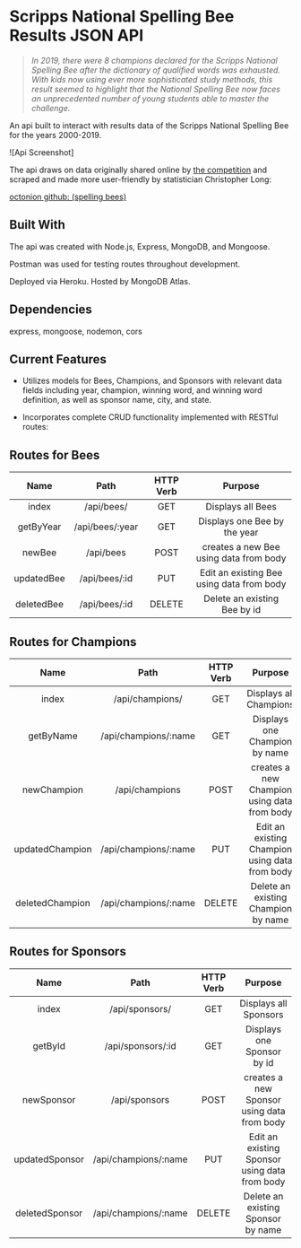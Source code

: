 # Scripps National Spelling Bee Results JSON API

> _In 2019, there were 8 champions declared for the Scripps National Spelling Bee after the dictionary of qualified words was exhausted. With kids now using ever more sophisticated study methods, this result seemed to highlight that the National Spelling Bee now faces an unprecedented number of young students able to master the challenge._

An api built to interact with results data of the Scripps National Spelling Bee for the years 2000-2019.

![Api Screenshot]

The api draws on data originally shared online by [the competition](http://spellingbee.com/) and scraped and made more user-friendly by statistician Christopher Long:

[octonion github: (spelling bees)](https://github.com/octonion/spelling)

## Built With

The api was created with Node.js, Express, MongoDB, and Mongoose.

Postman was used for testing routes throughout development.

Deployed via Heroku. Hosted by MongoDB Atlas.

## Dependencies

express, mongoose, nodemon, cors

## Current Features

- Utilizes models for Bees, Champions, and Sponsors with relevant data fields including year, champion, winning word, and winning word definition, as well as sponsor name, city, and state.

- Incorporates complete CRUD functionality implemented with RESTful routes:

## Routes for Bees

|    Name    |      Path       | HTTP Verb |                  Purpose                  |
| :--------: | :-------------: | :-------: | :---------------------------------------: |
|   index    |   /api/bees/    |    GET    |             Displays all Bees             |
| getByYear  | /api/bees/:year |    GET    |       Displays one Bee by the year        |
|   newBee   |    /api/bees    |   POST    |  creates a new Bee using data from body   |
| updatedBee |  /api/bees/:id  |    PUT    | Edit an existing Bee using data from body |
| deletedBee |  /api/bees/:id  |  DELETE   |       Delete an existing Bee by id        |

## Routes for Champions

|      Name       |         Path         | HTTP Verb |                    Purpose                     |
| :-------------: | :------------------: | :-------: | :--------------------------------------------: |
|      index      |   /api/champions/    |    GET    |             Displays all Champions             |
|    getByName    | /api/champions/:name |    GET    |         Displays one Champion by name          |
|   newChampion   |    /api/champions    |   POST    |  creates a new Champion using data from body   |
| updatedChampion | /api/champions/:name |    PUT    | Edit an existing Champion using data from body |
| deletedChampion | /api/champions/:name |  DELETE   |      Delete an existing Champion by name       |

## Routes for Sponsors

|      Name      |         Path         | HTTP Verb |                    Purpose                    |
| :------------: | :------------------: | :-------: | :-------------------------------------------: |
|     index      |    /api/sponsors/    |    GET    |             Displays all Sponsors             |
|    getById     |  /api/sponsors/:id   |    GET    |          Displays one Sponsor by id           |
|   newSponsor   |    /api/sponsors     |   POST    |  creates a new Sponsor using data from body   |
| updatedSponsor | /api/champions/:name |    PUT    | Edit an existing Sponsor using data from body |
| deletedSponsor | /api/champions/:name |  DELETE   |      Delete an existing Sponsor by name       |
